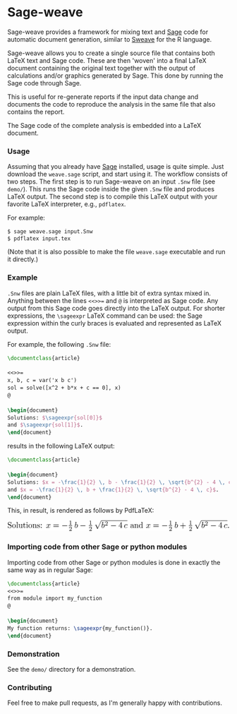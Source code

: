 # Sage-weave

Sage-weave provides a framework for mixing text and
[Sage](http://www.sagemath.org/) code for automatic document generation,
similar to [Sweave](https://www.statistik.lmu.de/~leisch/Sweave/) for
the R language.

Sage-weave allows you to create a single source file that contains both
LaTeX text and Sage code. These are then 'woven' into a final LaTeX document
containing the original text together with the output of calculations and/or
graphics generated by Sage. This done by running the Sage code through Sage.

This is useful for re-generate reports if the input data change and documents
the code to reproduce the analysis in the same file that also contains
the report.

The Sage code of the complete analysis is embedded into a LaTeX document.

### Usage
Assuming that you already have [Sage](http://www.sagemath.org/) installed,
usage is quite simple. Just download the `weave.sage` script, and start
using it. The workflow consists of two steps. The first step is to run
Sage-weave on an input `.Snw` file (see `demo/`). This runs the Sage code
inside the given `.Snw` file and produces LaTeX output. The second step
is to compile this LaTeX output with your favorite LaTeX interpreter,
e.g., `pdflatex`.

For example:

```shell
$ sage weave.sage input.Snw
$ pdflatex input.tex
```

(Note that it is also possible to make the file `weave.sage` executable
and run it directly.)

### Example
`.Snw` files are plain LaTeX files, with a little bit of extra syntax mixed in.
Anything between the lines `<<>>=` and `@` is interpreted as Sage code. Any
output from this Sage code goes directly into the LaTeX output. For shorter
expressions, the `\sageexpr` LaTeX command can be used: the Sage expression
within the curly braces is evaluated and represented as LaTeX output.

For example, the following `.Snw` file:

```latex
\documentclass{article}

<<>>=
x, b, c = var('x b c')
sol = solve([x^2 + b*x + c == 0], x)
@

\begin{document}
Solutions: $\sageexpr{sol[0]}$
and $\sageexpr{sol[1]}$.
\end{document}
```

results in the following LaTeX output:

```latex
\documentclass{article}

\begin{document}
Solutions: $x = -\frac{1}{2} \, b - \frac{1}{2} \, \sqrt{b^{2} - 4 \, c}$
and $x = -\frac{1}{2} \, b + \frac{1}{2} \, \sqrt{b^{2} - 4 \, c}$.
\end{document}
```

This, in result, is rendered as follows by PdfLaTeX:

<p align="center"><img src="figures/example.png" height="24pt"></p>

### Importing code from other Sage or python modules
Importing code from other Sage or python modules is done in exactly the same
way as in regular Sage:

```latex
\documentclass{article}
<<>>=
from module import my_function
@

\begin{document}
My function returns: \sageexpr{my_function()}.
\end{document}
```

### Demonstration
See the `demo/` directory for a demonstration.

### Contributing
Feel free to make pull requests, as I'm generally happy with contributions.

